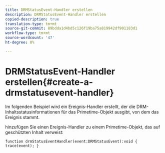 ```yaml
---
title: DRMStatusEvent-Handler erstellen
description: DRMStatusEvent-Handler erstellen
copied-description: true
translation-type: tm+mt
source-git-commit: 89bdda1d4bd5c126f19ba75a819942df901183d1
workflow-type: tm+mt
source-wordcount: '47'
ht-degree: 0%

---
```



# DRMStatusEvent-Handler erstellen{#create-a-drmstatusevent-handler}

Im folgenden Beispiel wird ein Ereignis-Handler erstellt, der die DRM-Inhaltsstatusinformationen für das Primetime-Objekt ausgibt, von dem das Ereignis stammt.

hinzufügen Sie einen Ereignis-Handler zu einem Primetime-Objekt, das auf geschützten Inhalt verweist:

```
function drmStatusEventHandler(event:DRMStatusEvent):void { trace(event); } 
```

